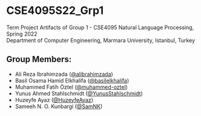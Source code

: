 # CSE4095S22_Grp1
Term Project Artifacts of Group 1 - CSE4095 Natural Language Processing, Spring 2022  
Department of Computer Engineering, Marmara University, Istanbul, Turkey

## Group Members:
* Ali Reza Ibrahimzada ([@alibrahimzada](https://github.com/alibrahimzada))
* Basil Osama Hamid Elkhalifa ([@basilelkhalifa](https://github.com/basilelkhalifa))
* Muhammed Fatih Öztel ([@muhammed-oztel](https://github.com/muhammed-oztel))
* Yunus Ahmed Stahlschmidt ([@YunusStahlschmidt](https://github.com/YunusStahlschmidt))
* Huzeyfe Ayaz ([@HuzeyfeAyaz](https://github.com/HuzeyfeAyaz))
* Sameeh N. O. Kunbargi ([@SamNK](https://github.com/SamNK))
